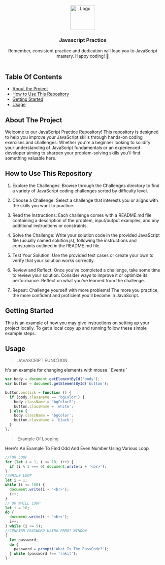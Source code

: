 <br/>
<p align="center">
  <a href="https://github.com/MUSHFIQUER-RAKIT/javascript-pactice">
    <img src="https://iconape.com/wp-content/files/ez/353342/png/javascript-logo.png" alt="Logo" width="80" height="80">
  </a>

  <h3 align="center">Javascript Practice</h3>

  <p align="center">
Remember, consistent practice and dedication will lead you to JavaScript mastery. Happy coding! 🚀
    <br/>
    <br/>
  </p>
</p>



## Table Of Contents

* [About the Project](#about-the-project)
* [How to Use This Repository](#built-with)
* [Getting Started](#getting-started)
* [Usage](#usage)


## About The Project


Welcome to our JavaScript Practice Repository! This repository is designed to help you improve your JavaScript skills through hands-on coding exercises and challenges. Whether you're a beginner looking to solidify your understanding of JavaScript fundamentals or an experienced developer aiming to sharpen your problem-solving skills
you'll find something valuable here.

## How to Use This Repository

1. Explore the Challenges: Browse through the Challenges directory to find a variety of JavaScript coding challenges sorted by difficulty level.

2. Choose a Challenge: Select a challenge that interests you or aligns with the skills you want to practice.

3. Read the Instructions: Each challenge comes with a README.md file containing a description of the problem, input/output examples, and any additional instructions or constraints.

4. Solve the Challenge: Write your solution code in the provided JavaScript file (usually named solution.js), following the instructions and constraints outlined in the README.md file.

5. Test Your Solution: Use the provided test cases or create your own to verify that your solution works correctly.

6. Review and Reflect: Once you've completed a challenge, take some time to review your solution. Consider ways to improve it or optimize its performance. Reflect on what you've learned from the challenge.

7. Repeat: Challenge yourself with more problems! The more you practice, the more confident and proficient you'll become in JavaScript.

## Getting Started

This is an example of how you may give instructions on setting up your project locally.
To get a local copy up and running follow these simple example steps.



## Usage

> JAVASCRIPT FUNCTION 
<P>It's an example for changing elements with mouse ` Events ` </P>

```js
var body = document.getElementById('body');
var button = document.getElementById('button');

button.onclick = function () {
  if (body.className == 'bgColor') {
    body.className = 'bgColor2';
    button.className = 'white';
  } else {
    body.className = 'bgColor';
    button.className = 'black';
  }
};
```

> Example Of Looping 
<P>Here's An Example To Find Odd And Even Number Using Various Loop</P>

```js
//FOR LOOP
for (let i = 1; i <= 10; i++) {
  if (i % 2 === 0) document.write(i + '<br>');
}
//WHILE LOOP
let i = 1;
while (i <= 100) {
  document.write(i + '<br>');
  i++;
}
// DO WHILE LOOP
let i = 10;
do {
  document.write(i + '<br>');
  i++;
} while (i <= 5);
//CONFIRM PASSWORD USING PRMOT WINDOW 
{
  let password;
  do {
    password = prompt('What Is The PassCode?');
  } while (password !== 'rakit');
}
```
